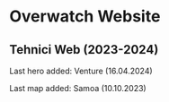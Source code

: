 ﻿# Overwatch Website
## Tehnici Web (2023-2024)
  Last hero added: Venture (16.04.2024)
  
  Last map added: Samoa (10.10.2023)
